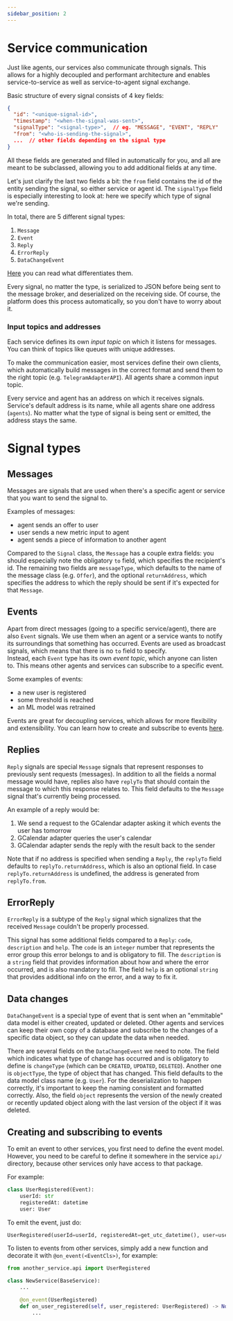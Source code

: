 ```yaml
---
sidebar_position: 2
---
```


# Service communication

Just like agents, our services also communicate through signals. This allows for a highly decoupled and performant
architecture and enables service-to-service as well as service-to-agent signal exchange.

Basic structure of every signal consists of 4 key fields:
```json
{
  "id": "<unique-signal-id>",
  "timestamp": "<when-the-signal-was-sent>",
  "signalType": "<signal-type>",  // eg. "MESSAGE", "EVENT", "REPLY"
  "from": "<who-is-sending-the-signal>",
  ...  // other fields depending on the signal type
}
```
All these fields are generated and filled in automatically for you, and all are meant to be subclassed, allowing you to add additional fields at any time.

Let's just clarify the last two fields a bit: the `from` field contains the id of the entity sending the signal, so either service or agent id.
The `signalType` field is especially interesting to look at: here we specify which type of signal we're sending.


In total, there are 5 different signal types:
1. `Message`
2. `Event`
3. `Reply`
4. `ErrorReply`
5. `DataChangeEvent`

[Here](#messages) you can read what differentiates them.

Every signal, no matter the type, is serialized to JSON before being sent to the message broker, and deserialized on the receiving side. 
Of course, the platform does this process automatically, so you don't have to worry about it.

### Input topics and addresses

Each service defines its own _input topic_ on which it listens for messages. You can think of topics like queues with unique addresses.

To make the communication easier, most services define their own clients, which automatically build messages in the correct format and send them to the right topic (e.g. `TelegramAdapterAPI`). All agents share a common input topic.

Every service and agent has an address on which it receives signals. Service's default address is its name, while all agents share one address (`agents`).
No matter what the type of signal is being sent or emitted, the address stays the same.

# Signal types

## Messages
Messages are signals that are used when there's a specific agent or service that you want to send the signal to. 

Examples of messages:
- agent sends an offer to user
- user sends a new metric input to agent 
- agent sends a piece of information to another agent

Compared to the `Signal` class, the `Message` has a couple extra fields: you should especially note the obligatory `to` field, which specifies the recipient's id. The remaining two fields are `messageType`, which defaults to the name of the message class (e.g. `Offer`), and the optional `returnAddress`, which specifies the address to which the reply should be sent if it's expected for that `Message`.

## Events
Apart from direct messages (going to a specific service/agent), there are also `Event` signals. 
We use them when an agent or a service wants to notify its surroundings that something has occurred.
Events are used as broadcast signals, which means that there is no `to` field to specify.  
Instead, each `Event` type has its own _event topic_, which anyone can listen to. 
This means other agents and services can subscribe to a specific event. 

Some examples of events:
- a new user is registered
- some threshold is reached
- an ML model was retrained

Events are great for decoupling services, which allows for more flexibility and extensibility.
You can learn how to create and subscribe to events [here](#creating-and-subscribing-to-events).

## Replies
`Reply` signals are special `Message` signals that represent responses to previously sent requests (messages).
In addition to all the fields a normal message would have, replies also have `replyTo` that should contain the message to which this response relates to.
This field defaults to the `Message` signal that's currently being processed.

An example of a reply would be:
1. We send a request to the GCalendar adapter asking it which events the user has tomorrow
2. GCalendar adapter queries the user's calendar
3. GCalendar adapter sends the reply with the result back to the sender

Note that if no address is specified when sending a `Reply`, the `replyTo` field defaults to `replyTo.returnAddress`, which is also an optional field. In case `replyTo.returnAddress` is undefined, the address is generated from `replyTo.from`.

## ErrorReply
`ErrorReply` is a subtype of the `Reply` signal which signalizes that the received `Message` couldn't be properly processed.

This signal has some additional fields compared to a `Reply`: `code`, `description` and `help`. The `code` is an `integer` number that represents the error group this error belongs to and is obligatory to fill. The `description` is a `string` field that provides information about how and where the error occurred, and is also mandatory to fill. The field `help` is an optional `string` that provides additional info on the error, and a way to fix it.

## Data changes
`DataChangeEvent` is a special type of event that is sent when an "emmitable" data model is either created, updated or deleted.
Other agents and services can keep their own copy of a database and subscribe to the changes of a specific data object, so they can update the data when needed.

There are several fields on the `DataChangeEvent` we need to note. The field which indicates what type of change has occurred and is obligatory to define is `changeType` (which can be `CREATED`, `UPDATED`, `DELETED`). 
Another one is `objectType`, the type of object that has changed. This field defaults to the data model class name (e.g. `User`). For the deserialization to happen correctly, it's important to keep the naming consistent and formatted correctly.
Also, the field `object` represents the version of the newly created or recently updated object along with the last version of the object if it was deleted.

## Creating and subscribing to events
To emit an event to other services, you first need to define the event model. However, you need to be careful to define
it somewhere in the service `api/` directory, because other services only have access to that package.

For example:
```python
class UserRegistered(Event):
    userId: str
    registeredAt: datetime
    user: User
```

To emit the event, just do:
```python
UserRegistered(userId=userId, registeredAt=get_utc_datetime(), user=user).emit()
```

To listen to events from other services, simply add a new function and decorate it with `@on_event(<EventCls>)`, for example:
```python
from another_service.api import UserRegistered

class NewService(BaseService):
    ...

    @on_event(UserRegistered)
    def on_user_registered(self, user_registered: UserRegistered) -> None:
        ...
```